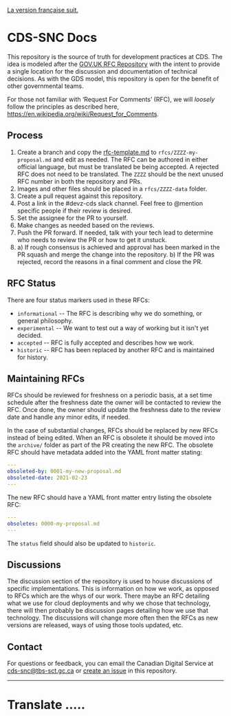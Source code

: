 [La version française suit.](#TODO)

# CDS-SNC Docs

This repository is the source of truth for development practices at CDS. The
idea is modeled after the
[GOV.UK RFC Repository](https://github.com/alphagov/govuk-rfcs)
with the intent to provide a single location for the discussion and
documentation of technical decisions. As with the GDS model, this repository is
open for the benefit of other governmental teams.

For those not familiar with ‘Request For Comments’ (RFC), we will _loosely_
follow the principles as described here,
https://en.wikipedia.org/wiki/Request_for_Comments.

## Process

1. Create a branch and copy the [rfc-template.md](rfc-template.md)
   to `rfcs/ZZZZ-my-proposal.md` and edit as needed. The RFC can be authored in
   either official language, but must be translated be being accepted. A rejected
   RFC does not need to be translated. The `ZZZZ` should be the next unused RFC
   number in both the repository and PRs.
2. Images and other files should be placed in a `rfcs/ZZZZ-data` folder.
3. Create a pull request against this repository.
4. Post a link in the #devz-cds slack channel. Feel free to @mention specific
   people if their review is desired.
5. Set the assignee for the PR to yourself.
6. Make changes as needed based on the reviews.
7. Push the PR forward. If needed, talk with your tech lead to determine who
   needs to review the PR or how to get it unstuck.
8. a) If rough consensus is achieved and approval has been marked in the PR
   squash and merge the change into the repository.
   b) If the PR was rejected, record the reasons in a final comment and close
   the PR.

## RFC Status

There are four status markers used in these RFCs:

- `informational` -- The RFC is describing why we do something, or general philosophy.
- `experimental` -- We want to test out a way of working but it isn't yet decided.
- `accepted` -- RFC is fully accepted and describes how we work.
- `historic` -- RFC has been replaced by another RFC and is maintained for history.

## Maintaining RFCs

RFCs should be reviewed for freshness on a periodic basis, at a set time
schedule after the freshness date the owner will be contacted to review the RFC.
Once done, the owner should update the freshness date to the review date and
handle any minor edits, if needed.

In the case of substantial changes, RFCs should be replaced by new RFCs instead
of being edited. When an RFC is obsolete it should be moved into the
`archive/` folder as part of the PR creating the new RFC. The obsolete RFC
should have metadata added into the YAML front matter stating:

```yaml
---
obsoleted-by: 0001-my-new-proposal.md
obsoleted-date: 2021-02-23
---

```

The new RFC should have a YAML front matter entry listing the obsolete RFC:

```yaml
---
obsoletes: 0000-my-proposal.md
---

```

The `status` field should also be updated to `historic`.

## Discussions

The discussion section of the repository is used to house discussions of specific
implementations. This is information on how we work, as opposed to RFCs which are
the whys of our work. There maybe an RFC detailing what we use for cloud deployments
and why we chose that technology, there will then probably be discussion pages
detailing how we use that technology. The discussions will change more often
then the RFCs as new versions are released, ways of using those tools updated, etc.

## Contact

For questions or feedback, you can email the Canadian Digital Service at
[cds-snc@tbs-sct.gc.ca](mailto:cds-snc@tbs-sct.gc.ca) or
[create an issue](https://github.com/cds-snc/cds-snc-rfcs/issues)
in this repository.

---

# Translate .....
